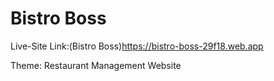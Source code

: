 # Bistro Boss

Live-Site Link:(Bistro Boss)https://bistro-boss-29f18.web.app

Theme: Restaurant Management Website
